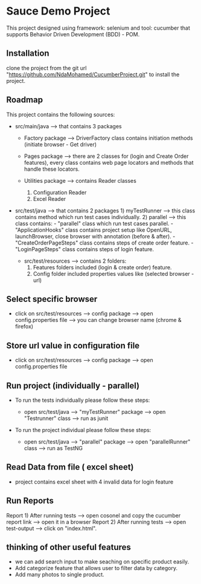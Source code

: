 # Sauce Demo Project
This project designed using framework: selenium  and tool: cucumber that supports Behavior Driven Development (BDD) - POM.

## Installation
clone the project from the git url "https://github.com/NdaMohamed/CucumberProject.git" to install the project.

## Roadmap
This project contains the following sources:
- src/main/java --> that contains 3 packages
  
  * Factory package --> DriverFactory class contains initiation methods (initiate browser - Get driver)
    

  * Pages package --> there are 2 classes for (login and Create Order features), every class contains web page locators and methods that handle these locators.
   
  *   Utilities package --> contains Reader classes
      1) Configuration Reader
      2) Excel Reader

- src/test/java --> that contains 2 packages
      1) myTestRunner --> this class contains method which run test cases individually.
      2) parallel --> this class contains:
          - "parallel" class which run test cases parallel.
          - "ApplicationHooks" class contains project setup  like OpenURL, launchBrowser, close browser with annotation (before & after).
          - "CreateOrderPageSteps" class contains steps of create order feature.
          - "LoginPageSteps" class contains steps of login feature.

  - src/test/resources --> contains 2 folders:
      1) Features folders included (login & create order) feature.
      2) Config folder included properties values like (selected browser - url)
  

  
                  
## Select specific browser 
- click on src/test/resources --> config package --> open config.properties file --> you can change browser name (chrome & firefox)

## Store url value in configuration file
- click on src/test/resources --> config package --> open config.properties file

## Run project (individually - parallel)  
- To run the tests individually please follow these steps:
  - open src/test/java --> "myTestRunner" package --> open "Testrunner" class --> run as junit

- To run the project individual please follow these steps:
  - open src/test/java --> "parallel" package --> open "parallelRunner" class --> run as TestNG

 ## Read Data from file ( excel sheet)
   - project contains excel sheet with 4 invalid data for login feature
    
## Run Reports
Report 1)  After running tests --> open cosonel and copy the cucumber report link --> open it in a browser
Report 2) After running tests --> open test-output --> click on "index.html".


## thinking of other useful features
- we can add search input to make seaching on specific product easily.
- Add categorize feature that allows user to filter data by category.
- Add many photos to single product.
  
